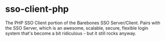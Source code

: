 # sso-client-php
The PHP SSO Client portion of the Barebones SSO Server/Client.  Pairs with the SSO Server, which is an awesome, scalable, secure, flexible login system that's become a bit ridiculous - but it still rocks anyway.
